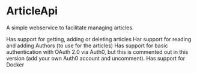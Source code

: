 # ArticleApi
A simple webservice to facilitate managing articles.

Has support for getting, adding or deleting articles
Har support for reading and adding Authors (to use for the articles)
Has support for basic authentication with OAuth 2.0 via Auth0, but this is commented out in this version (add your own Auth0 account and uncomment).
Has support for Docker

